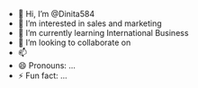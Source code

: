 - 👋 Hi, I’m @Dinita584
- 👀 I’m interested in sales and marketing
- 🌱 I’m currently learning International Business
- 💞️ I’m looking to collaborate on 
- 📫 
- 😄 Pronouns: ...
- ⚡ Fun fact: ...

<!---
Dinita584/Dinita584 is a ✨ special ✨ repository because its `README.md` (this file) appears on your GitHub profile.
You can click the Preview link to take a look at your changes.
--->
